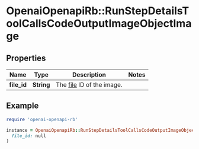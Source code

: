 # OpenaiOpenapiRb::RunStepDetailsToolCallsCodeOutputImageObjectImage

## Properties

| Name | Type | Description | Notes |
| ---- | ---- | ----------- | ----- |
| **file_id** | **String** | The [file](/docs/api-reference/files) ID of the image. |  |

## Example

```ruby
require 'openai-openapi-rb'

instance = OpenaiOpenapiRb::RunStepDetailsToolCallsCodeOutputImageObjectImage.new(
  file_id: null
)
```

